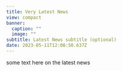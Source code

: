 ```yaml
---
title: Very Latest News
view: compact
banner:
  caption: ""
  image: ""
subtitle: Latest News subtitle (optional)
date: 2023-05-11T12:08:50.637Z
---
```

s﻿ome text here on the latest news